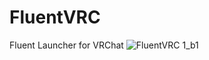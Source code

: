# FluentVRC
Fluent Launcher for VRChat
![FluentVRC 1_b1](https://github.com/user-attachments/assets/c1699f06-06a2-4225-b5e7-b036faf79c74)
